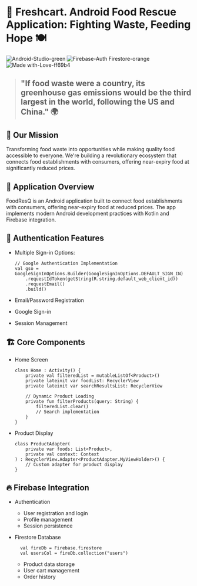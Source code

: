 # 🌟 Freshcart. Android Food Rescue Application: Fighting Waste, Feeding Hope 🍽️


![Android-Studio-green](https://github.com/user-attachments/assets/f2f41d10-69ba-4d87-bc73-7731cff6ac90) ![Firebase-Auth   Firestore-orange](https://github.com/user-attachments/assets/8c5542f7-6c50-4235-8fe2-257a56e9e607) ![Made with-Love-ff69b4](https://github.com/user-attachments/assets/80642a20-7066-4ffc-b30b-1d143b92fc30)

> ## "If food waste were a country, its greenhouse gas emissions would be the third largest in the world, following the US and China." 🌍

## 🎯 Our Mission
Transforming food waste into opportunities while making quality food accessible to everyone. We're building a revolutionary ecosystem that connects food establishments with consumers, offering near-expiry food at significantly reduced prices.

## 📱 Application Overview
FoodResQ is an Android application built to connect food establishments with consumers, offering near-expiry food at reduced prices. The app implements modern Android development practices with Kotlin and Firebase integration.

## 🔑 Authentication Features
- Multiple Sign-in Options:
  
      // Google Authentication Implementation
      val gso = GoogleSignInOptions.Builder(GoogleSignInOptions.DEFAULT_SIGN_IN)
          .requestIdToken(getString(R.string.default_web_client_id))
          .requestEmail()
          .build()
- Email/Password Registration
- Google Sign-in
- Session Management

## 🏗️ Core Components
- Home Screen

      class Home : Activity() {
          private val filteredList = mutableListOf<Product>()
          private lateinit var foodList: RecyclerView
          private lateinit var searchResultsList: RecyclerView
          
          // Dynamic Product Loading
          private fun filterProducts(query: String) {
              filteredList.clear()
              // Search implementation
          }
      }
  
- Product Display
  
      class ProductAdapter(
          private var foods: List<Product>, 
          private val context: Context
      ) : RecyclerView.Adapter<ProductAdapter.MyViewHolder>() {
          // Custom adapter for product display
      }
## 🔥 Firebase Integration
- Authentication
  - User registration and login
  - Profile management
  - Session persistence
- Firestore Database

        val fireDb = Firebase.firestore
        val usersCol = fireDb.collection("users")
  
  - Product data storage
  - User cart management
  - Order history
